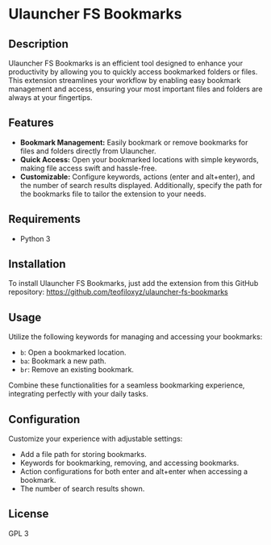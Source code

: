 # Ulauncher FS Bookmarks

## Description

Ulauncher FS Bookmarks is an efficient tool designed to enhance your productivity by allowing you to quickly access bookmarked folders or files. This extension streamlines your workflow by enabling easy bookmark management and access, ensuring your most important files and folders are always at your fingertips.

## Features

- **Bookmark Management:** Easily bookmark or remove bookmarks for files and folders directly from Ulauncher.
- **Quick Access:** Open your bookmarked locations with simple keywords, making file access swift and hassle-free.
- **Customizable:** Configure keywords, actions (enter and alt+enter), and the number of search results displayed. Additionally, specify the path for the bookmarks file to tailor the extension to your needs.

## Requirements

- Python 3

## Installation

To install Ulauncher FS Bookmarks, just add the extension from this GitHub repository: https://github.com/teofiloxyz/ulauncher-fs-bookmarks

## Usage

Utilize the following keywords for managing and accessing your bookmarks:

- `b`: Open a bookmarked location.
- `ba`: Bookmark a new path.
- `br`: Remove an existing bookmark.

Combine these functionalities for a seamless bookmarking experience, integrating perfectly with your daily tasks.

## Configuration

Customize your experience with adjustable settings:

- Add a file path for storing bookmarks.
- Keywords for bookmarking, removing, and accessing bookmarks.
- Action configurations for both enter and alt+enter when accessing a bookmark.
- The number of search results shown.

## License

GPL 3
